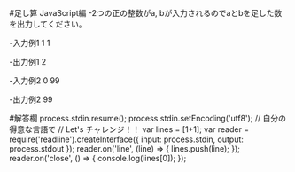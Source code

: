 #足し算 JavaScript編
-2つの正の整数がa, bが入力されるのでaとbを足した数を出力してください。

-入力例1
1 1

-出力例1
2

-入力例2
0 99

-出力例2
99


#解答欄
process.stdin.resume();
process.stdin.setEncoding('utf8');
// 自分の得意な言語で
// Let's チャレンジ！！
var lines = [1+1];
var reader = require('readline').createInterface({
  input: process.stdin,
  output: process.stdout
});
reader.on('line', (line) => {
  lines.push(line);
});
reader.on('close', () => {
  console.log(lines[0]);
});
